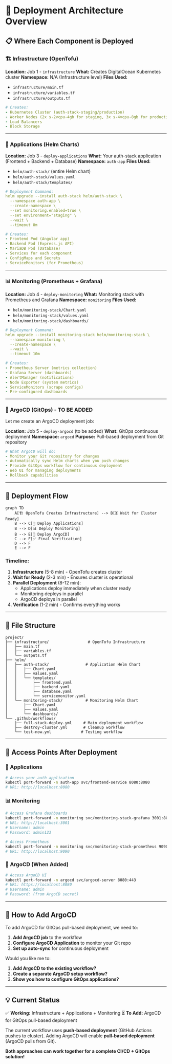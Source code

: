 # 🚀 **Deployment Architecture Overview**

## 📋 **Where Each Component is Deployed**

### **🏗️ Infrastructure (OpenTofu)**
**Location:** Job 1 - `infrastructure`
**What:** Creates DigitalOcean Kubernetes cluster
**Namespace:** N/A (Infrastructure level)
**Files Used:**
- `infrastructure/main.tf`
- `infrastructure/variables.tf` 
- `infrastructure/outputs.tf`

```yaml
# Creates:
- Kubernetes Cluster (auth-stack-staging/production)
- Worker Nodes (2x s-2vcpu-4gb for staging, 3x s-4vcpu-8gb for production)
- Load Balancers
- Block Storage
```

---

### **🎯 Applications (Helm Charts)**
**Location:** Job 3 - `deploy-applications`
**What:** Your auth-stack application (Frontend + Backend + Database)
**Namespace:** `auth-app`
**Files Used:**
- `helm/auth-stack/` (entire Helm chart)
- `helm/auth-stack/values.yaml`
- `helm/auth-stack/templates/`

```yaml
# Deployment Command:
helm upgrade --install auth-stack helm/auth-stack \
  --namespace auth-app \
  --create-namespace \
  --set monitoring.enabled=true \
  --set environment="staging" \
  --wait \
  --timeout 8m

# Creates:
- Frontend Pod (Angular app)
- Backend Pod (Express.js API)
- MariaDB Pod (Database)
- Services for each component
- ConfigMaps and Secrets
- ServiceMonitors (for Prometheus)
```

---

### **📊 Monitoring (Prometheus + Grafana)**
**Location:** Job 4 - `deploy-monitoring`
**What:** Monitoring stack with Prometheus and Grafana
**Namespace:** `monitoring`
**Files Used:**
- `helm/monitoring-stack/Chart.yaml`
- `helm/monitoring-stack/values.yaml`
- `helm/monitoring-stack/dashboards/`

```yaml
# Deployment Command:
helm upgrade --install monitoring-stack helm/monitoring-stack \
  --namespace monitoring \
  --create-namespace \
  --wait \
  --timeout 10m

# Creates:
- Prometheus Server (metrics collection)
- Grafana Server (dashboards)
- AlertManager (notifications)
- Node Exporter (system metrics)
- ServiceMonitors (scrape configs)
- Pre-configured dashboards
```

---

### **🔄 ArgoCD (GitOps) - TO BE ADDED**

Let me create an ArgoCD deployment job:

**Location:** Job 5 - `deploy-argocd` (to be added)
**What:** GitOps continuous deployment
**Namespace:** `argocd`
**Purpose:** Pull-based deployment from Git repository

```yaml
# What ArgoCD will do:
- Monitor your Git repository for changes
- Automatically sync Helm charts when you push changes
- Provide GitOps workflow for continuous deployment
- Web UI for managing deployments
- Rollback capabilities
```

---

## 🔄 **Deployment Flow**

```mermaid
graph TD
    A[🏗️ OpenTofu Creates Infrastructure] --> B[⏳ Wait for Cluster Ready]
    B --> C[🎯 Deploy Applications]
    B --> D[📊 Deploy Monitoring]
    B --> E[🔄 Deploy ArgoCD]
    C --> F[✅ Final Verification]
    D --> F
    E --> F
```

### **Timeline:**
1. **Infrastructure** (5-8 min) - OpenTofu creates cluster
2. **Wait for Ready** (2-3 min) - Ensures cluster is operational
3. **Parallel Deployment** (8-12 min):
   - Applications deploy immediately when cluster ready
   - Monitoring deploys in parallel
   - ArgoCD deploys in parallel
4. **Verification** (1-2 min) - Confirms everything works

---

## 📁 **File Structure**

```
project/
├── infrastructure/                 # OpenTofu Infrastructure
│   ├── main.tf
│   ├── variables.tf
│   └── outputs.tf
├── helm/
│   ├── auth-stack/                # Application Helm Chart
│   │   ├── Chart.yaml
│   │   ├── values.yaml
│   │   └── templates/
│   │       ├── frontend.yaml
│   │       ├── backend.yaml
│   │       ├── database.yaml
│   │       └── servicemonitor.yaml
│   └── monitoring-stack/          # Monitoring Helm Chart
│       ├── Chart.yaml
│       ├── values.yaml
│       └── dashboards/
└── .github/workflows/
    ├── full-stack-deploy.yml     # Main deployment workflow
    ├── destroy-cluster.yml       # Cleanup workflow
    └── test-now.yml             # Testing workflow
```

---

## 🎯 **Access Points After Deployment**

### **🎯 Applications**
```bash
# Access your auth application
kubectl port-forward -n auth-app svc/frontend-service 8080:8080
# URL: http://localhost:8080
```

### **📊 Monitoring**
```bash
# Access Grafana dashboards
kubectl port-forward -n monitoring svc/monitoring-stack-grafana 3001:80
# URL: http://localhost:3001
# Username: admin
# Password: admin123

# Access Prometheus
kubectl port-forward -n monitoring svc/monitoring-stack-prometheus 9090:9090
# URL: http://localhost:9090
```

### **🔄 ArgoCD (When Added)**
```bash
# Access ArgoCD UI
kubectl port-forward -n argocd svc/argocd-server 8080:443
# URL: https://localhost:8080
# Username: admin
# Password: (from ArgoCD secret)
```

---

## 🔧 **How to Add ArgoCD**

To add ArgoCD for GitOps pull-based deployment, we need to:

1. **Add ArgoCD job** to the workflow
2. **Configure ArgoCD Application** to monitor your Git repo
3. **Set up auto-sync** for continuous deployment

Would you like me to:
1. **Add ArgoCD to the existing workflow?**
2. **Create a separate ArgoCD setup workflow?**
3. **Show you how to configure GitOps applications?**

---

## 💡 **Current Status**

✅ **Working:** Infrastructure + Applications + Monitoring
⏳ **To Add:** ArgoCD for GitOps pull-based deployment

The current workflow uses **push-based deployment** (GitHub Actions pushes to cluster).
Adding ArgoCD will enable **pull-based deployment** (ArgoCD pulls from Git).

**Both approaches can work together for a complete CI/CD + GitOps solution!**
